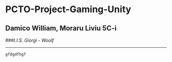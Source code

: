 # PCTO-Project-Gaming-Unity
## Damico William, Moraru Liviu 5C-i
###_I.I.S. Giorgi - Woolf_
***
    gfdgdfhgf